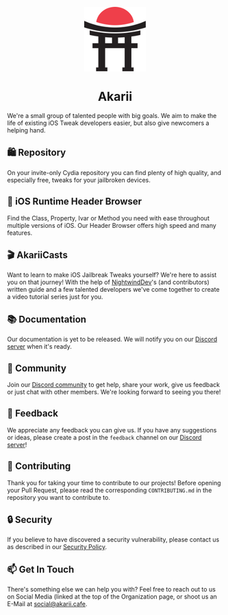 <p align="center">
    <picture>
        <source media="(prefers-color-scheme: dark)" srcset="../assets/Akarii-Torii-White.png" />
        <img alt="Akarii Logo" src="../assets/Akarii-Torii.png" />
    </picture>
</p>

<h1 align="center">Akarii</h1>
We're a small group of talented people with big goals. We aim to make the life of existing iOS Tweak developers easier, but also give newcomers a helping hand.

## 🛍️ Repository
On your invite-only Cydia repository you can find plenty of high quality, and especially free, tweaks for your jailbroken devices.

## 🧭 iOS Runtime Header Browser
Find the Class, Property, Ivar or Method you need with ease throughout multiple versions of iOS. Our Header Browser offers high speed and many features.

## 🎬 AkariiCasts
Want to learn to make iOS Jailbreak Tweaks yourself? We're here to assist you on that journey! With the help of [NightwindDev](https://github.com/NightwindDev)'s (and contributors) written guide and a few talented developers we've come together to create a video tutorial series just for you.

## 📚 Documentation
Our documentation is yet to be released. We will notify you on our [Discord server](https://akarii.cafe/discord) when it's ready.

## 🥰 Community
Join our [Discord community](https://akarii.cafe/discord) to get help, share your work, give us feedback or just chat with other members. We're looking forward to seeing you there!

## 💬 Feedback
We appreciate any feedback you can give us. If you have any suggestions or ideas, please create a post in the `feedback` channel on our [Discord server](https://akarii.cafe/discord)!

## 🤝 Contributing
Thank you for taking your time to contribute to our projects! Before opening your Pull Request, please read the corresponding `CONTRIBUTING.md` in the repository you want to contribute to.

## 🔒 Security
If you believe to have discovered a security vulnerability, please contact us as described in our [Security Policy](https://github.com/akariicafe/.github/security/policy).

## 📫 Get In Touch
There's something else we can help you with? Feel free to reach out to us on Social Media (linked at the top of the Organization page, or shoot us an E-Mail at social@akarii.cafe.
